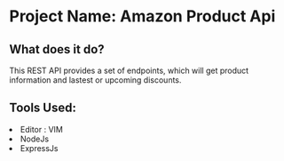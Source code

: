 <h1>Project Name: Amazon Product Api</h1>

<h2>What does it do?</h2>

This REST API provides a set of endpoints, which will get product information and lastest or upcoming discounts.

<h2>Tools Used: </h2>
<li> Editor : VIM</li>
<li> NodeJs </li>
<li> ExpressJs</li>

